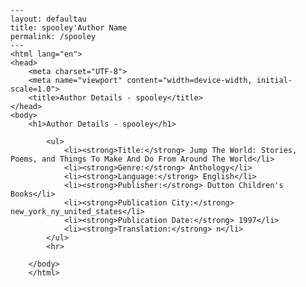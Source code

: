 
    ---
    layout: defaultau
    title: spooley'Author Name 
    permalink: /spooley
    ---
    <html lang="en">
    <head>
        <meta charset="UTF-8">
        <meta name="viewport" content="width=device-width, initial-scale=1.0">
        <title>Author Details - spooley</title>
    </head>
    <body>
        <h1>Author Details - spooley</h1>
        
            <ul>
                <li><strong>Title:</strong> Jump The World: Stories, Poems, and Things To Make And Do From Around The World</li>
                <li><strong>Genre:</strong> Anthology</li>
                <li><strong>Language:</strong> English</li>
                <li><strong>Publisher:</strong> Dutton Children's Books</li>
                <li><strong>Publication City:</strong> new_york_ny_united_states</li>
                <li><strong>Publication Date:</strong> 1997</li>
                <li><strong>Translation:</strong> n</li>
            </ul>
            <hr>
            
        </body>
        </html>
        